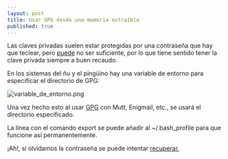 ```yaml
---
layout: post
title: Usar GPG desde una memoria extraíble
published: true
---
```


Las claves privadas suelen estar protegidas por una contraseña que hay que teclear, pero [puede](https://www.schneier.com/blog/archives/2012/03/the_security_of_5.html) no ser suficiente, por lo que tiene sentido tener la clave privada siempre a buen recaudo.

En los sistemas del ñu y el pingüino hay una variable de entorno para especificar el directorio de GPG:

![variable_de_entorno.png]({{site.baseurl}}/images/variable_de_entorno.png)



Una vez hecho esto al usar [GPG](https://emailselfdefense.fsf.org/es/) con Mutt, Enigmail, etc., se usará el directorio especificado.

La línea con el comando export se puede añadir al ~/.bash_profile para que funcione así permanentemente.

¡Ah!, si olvidamos la contraseña se puede intentar [recuperar.](https://roguedaemon.net/rephrase/README.html)
